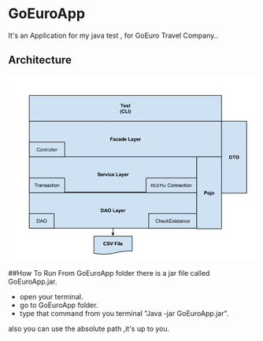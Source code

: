 # GoEuroApp
It's an Application for my java test , for GoEuro Travel Company..

## Architecture
![alt tag](https://github.com/ahmedami/GoEuroApp/blob/master/Architecture.png)

##How To Run
From GoEuroApp folder there is a jar file called GoEuroApp.jar.
- open your terminal.
- go to GoEuroApp folder.
-  type that command from you terminal "Java -jar GoEuroApp.jar".

also you can use the absolute path ,it's up to you.
